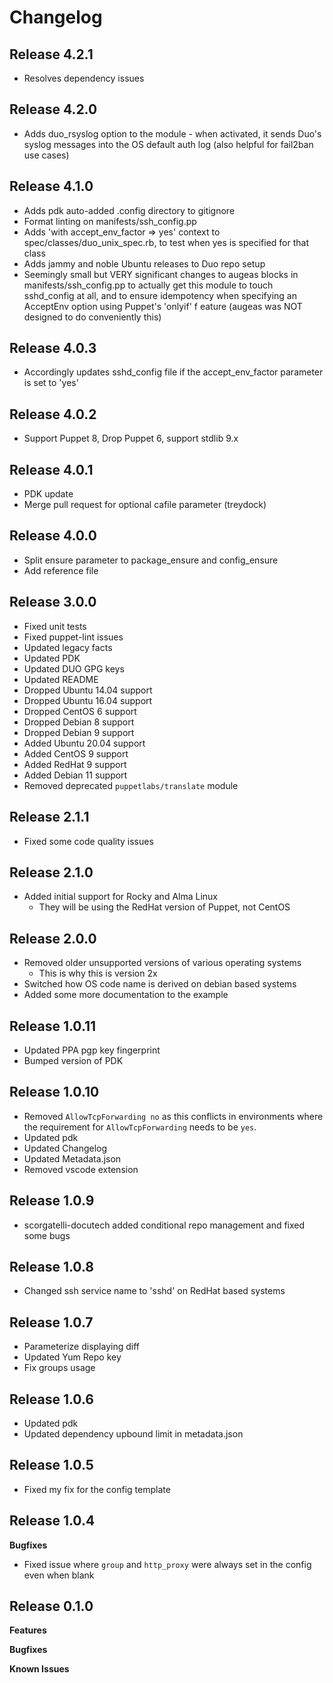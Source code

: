 # Changelog
## Release 4.2.1
* Resolves dependency issues

## Release 4.2.0
* Adds duo_rsyslog option to the module - when activated, it sends Duo's syslog messages into the OS default auth log (also helpful for fail2ban use cases)

## Release 4.1.0
* Adds pdk auto-added .config directory to gitignore
* Format linting on manifests/ssh_config.pp
* Adds 'with accept_env_factor => yes' context to spec/classes/duo_unix_spec.rb, to test when yes is specified for that class
* Adds jammy and noble Ubuntu releases to Duo repo setup
* Seemingly small but VERY significant changes to augeas blocks in manifests/ssh_config.pp to actually get this module to touch sshd_config at all, and to ensure idempotency when specifying an AcceptEnv option using Puppet's 'onlyif' f
eature (augeas was NOT designed to do conveniently this) 

## Release 4.0.3
* Accordingly updates sshd_config file if the accept_env_factor parameter is set to 'yes'

## Release 4.0.2
* Support Puppet 8, Drop Puppet 6, support stdlib 9.x

## Release 4.0.1
* PDK update
* Merge pull request for optional cafile parameter (treydock)

## Release 4.0.0
* Split ensure parameter to package_ensure and config_ensure
* Add reference file

## Release 3.0.0
* Fixed unit tests
* Fixed puppet-lint issues
* Updated legacy facts
* Updated PDK
* Updated DUO GPG keys
* Updated README
* Dropped Ubuntu 14.04 support
* Dropped Ubuntu 16.04 support
* Dropped CentOS 6 support
* Dropped Debian 8 support
* Dropped Debian 9 support
* Added Ubuntu 20.04 support
* Added CentOS 9 support
* Added RedHat 9 support
* Added Debian 11 support
* Removed deprecated `puppetlabs/translate` module

## Release 2.1.1
* Fixed some code quality issues

## Release 2.1.0
* Added initial support for Rocky and Alma Linux
  * They will be using the RedHat version of Puppet, not CentOS

## Release 2.0.0
* Removed older unsupported versions of various operating systems
  * This is why this is version 2x
* Switched how OS code name is derived on debian based systems
* Added some more documentation to the example

## Release 1.0.11
* Updated PPA pgp key fingerprint
* Bumped version of PDK

## Release 1.0.10
* Removed `AllowTcpForwarding no` as this conflicts in environments where the requirement for `AllowTcpForwarding` needs to be `yes`.
* Updated pdk
* Updated Changelog
* Updated Metadata.json
* Removed vscode extension

## Release 1.0.9
* scorgatelli-docutech added conditional repo management and fixed some bugs

## Release 1.0.8
* Changed ssh service name to 'sshd' on RedHat based systems

## Release 1.0.7
* Parameterize displaying diff
* Updated Yum Repo key
* Fix groups usage

## Release 1.0.6

* Updated pdk
* Updated dependency upbound limit in metadata.json

## Release 1.0.5

* Fixed my fix for the config template

## Release 1.0.4

**Bugfixes**

* Fixed issue where `group` and `http_proxy` were always set in the config even when blank

## Release 0.1.0

**Features**

**Bugfixes**

**Known Issues**
